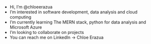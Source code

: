 - Hi, I’m @chloeerazua
- I’m interested in software development, data analysis and cloud computing
- I’m currently learning The MERN stack, python for data analysis and Microsoft Azure
- I’m looking to collaborate on projects
- You can reach me on LinkedIn -> Chloe Erazua

